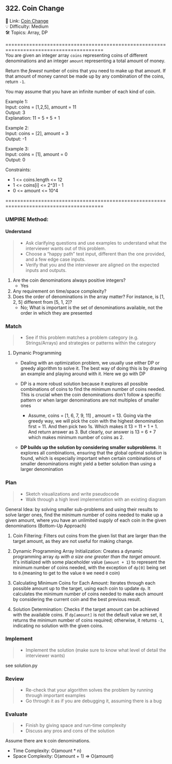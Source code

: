 ## 322. Coin Change
🔗  Link: [Coin Change](https://leetcode.com/problems/coin-change/description/)<br>
💡 Difficulty: Medium<br>
🛠️ Topics: Array, DP<br>

=======================================================================================<br>
You are given an integer array `coins` representing coins of different denominations and an integer `amount` representing a total amount of money.<br>

Return the *fewest* number of coins that you need to make up that amount. If that amount of money cannot be made up by any combination of the coins, return `-1`.<br>

You may assume that you have an infinite number of each kind of coin.<br>

Example 1:<br>
Input: coins = [1,2,5], amount = 11<br>
Output: 3<br>
Explanation: 11 = 5 + 5 + 1<br>

Example 2:<br>
Input: coins = [2], amount = 3<br>
Output: -1<br>

Example 3:<br>
Input: coins = [1], amount = 0<br>
Output: 0<br>

Constraints:<br>
- 1 <= coins.length <= 12
- 1 <= coins[i] <= 2^31 - 1
- 0 <= amount <= 10^4

=======================================================================================<br>
### UMPIRE Method:
#### Understand

> - Ask clarifying questions and use examples to understand what the interviewer wants out of this problem.
> - Choose a “happy path” test input, different than the one provided, and a few edge case inputs. 
> - Verify that you and the interviewer are aligned on the expected inputs and outputs.
1. Are the coin denominations always positive integers?
    - Yes
2. Any requirement on time/space complexity?
3. Does the order of denominations in the array matter? For instance, is [1, 2, 5] different from [5, 1, 2]?
    - No; What is important is the set of denominations available, not the order in which they are presented

### Match
> - See if this problem matches a problem category (e.g. Strings/Arrays) and strategies or patterns within the category


1)  Dymanic Programming <br>
    - Dealing with an optimization problem, we usually use either DP or greedy algorithm to solve it. The best way of doing this is by drawing an example and playing around with it. Here we go with DP
    - DP is a more robust solution because it explores all possible combinations of coins to find the minimum number of coins needed. This is crucial when the coin denominations don't follow a specific pattern or when larger denominations are not multiples of smaller ones
        - Assume, coins = [1, 6, 7, 9, 11] , amount = 13. Going via the greedy way, we will pick the coin with the highest denomination first = 11. And then pick two 1s. Which makes it 13 = 11 + 1 + 1. And return answer as 3. But clearly, our answer is 13 = 6 + 7 which makes minimum number of coins as 2. 
    
    - **DP builds up the solution by considering smaller subproblems**. It explores all combinations, ensuring that the global optimal solution is found, which is especially important when certain combinations of smaller denominations might yield a better solution than using a larger denomination


### Plan
> - Sketch visualizations and write pseudocode
> - Walk through a high level implementation with an existing diagram

General Idea: by solving smaller sub-problems and using their results to solve larger ones, find the minimum number of coins needed to make up a given amount, where you have an unlimited supply of each coin in the given denominations (Bottom-Up Approach)

1) Coin Filtering: 
Filters out coins from the given list that are larger than the target amount, as they are not useful for making change.

2) Dynamic Programming Array Initialization: 
Creates a dynamic programming array `dp` *with a size one greater than the target amount*. It's initialized with some placeholder value (`amount + 1`) to represent the minimum number of coins needed, with the exception of `dp[0]` being set to `0`.(meaning to get to the value `0` we need `0` coin)

3) Calculating Minimum Coins for Each Amount: 
Iterates through each possible amount up to the target, using each coin to update `dp`. It calculates the minimum number of coins needed to make each amount by considering the current coin and the best previous result.

4) Solution Determination: Checks if the target amount can be achieved with the available coins. If `dp[amount]` is not the default value we set, it returns the minimum number of coins required; otherwise, it returns `-1`, indicating no solution with the given coins.



### Implement
> - Implement the solution (make sure to know what level of detail the interviewer wants)

see solution.py

### Review
> - Re-check that your algorithm solves the problem by running through important examples
> - Go through it as if you are debugging it, assuming there is a bug
### Evaluate
> - Finish by giving space and run-time complexity
> - Discuss any pros and cons of the solution

Assume there are `N` coin denominations.

- Time Complexity: O(amount * n)
- Space Complexity: O(amount + 1) => O(amount)
